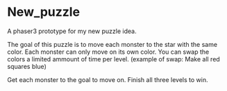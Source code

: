 # New_puzzle

A phaser3 prototype for my new puzzle idea.

The goal of this puzzle is to move each monster to the star with the same color. Each monster can only move on its own color. You can swap the colors a limited ammount of time per level. (example of swap: Make all red squares blue)

Get each monster to the goal to move on. Finish all three levels to win.
